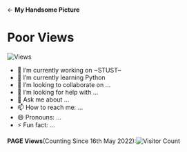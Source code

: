 #
<- **My Handsome Picture** 
# Poor Views 
![Views](https://komarev.com/ghpvc/?username=0BCT65TW&color=green)
- 🔭 I’m currently working on ~STUST~
- 🌱 I’m currently learning Python 
- 👯 I’m looking to collaborate on ...
- 🤔 I’m looking for help with ...
- 💬 Ask me about ...
- 📫 How to reach me: ...
- 😄 Pronouns: ...
- ⚡ Fun fact: ...  

**PAGE Views**(Counting Since 16th May 2022):![Visitor Count](https://profile-counter.glitch.me/0BCT65TW/count.svg)